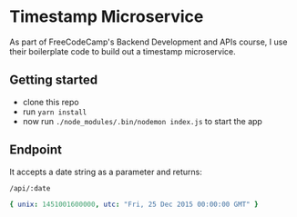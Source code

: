# Timestamp Microservice

As part of FreeCodeCamp's Backend Development and APIs course, I use their boilerplate code to build out a timestamp microservice.

## Getting started

 - clone this repo
 - run `yarn install`
 - now run `./node_modules/.bin/nodemon index.js` to start the app


 ## Endpoint

 It accepts a date string as a parameter and returns:

 `/api/:date`

```yaml
{ unix: 1451001600000, utc: "Fri, 25 Dec 2015 00:00:00 GMT" }
```
 
